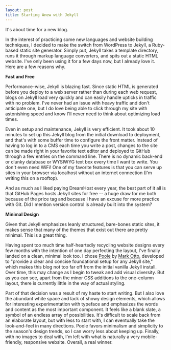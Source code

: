 ```yaml
---
layout: post
title: Starting Anew with Jekyll
---
```


It's about time for a new blog. 

In the interest of practicing some new languages and website building techniques, I decided to make the switch from WordPress to Jekyll, a Ruby-based static site generator. Simply put, Jekyll takes a template directory, runs it through markup language converters, and spits out a static HTML website. I've only been using it for a few days now, but I already love it. Here are a few reasons why.<!-- more -->

**Fast and Free**

Performance-wise, Jekyll is blazing fast. Since static HTML is generated before you deploy to a web server rather than during each web request, blogs on Jekyll load very quickly and can easily handle upticks in traffic with no problem. I've never had an issue with heavy traffic and don't anticipate one, but I do love being able to click through my site with astonishing speed and know I'll never need to think about optimizing load times. 

Even in setup and maintenance, Jekyll is very efficient. It took about 10 minutes to set up this Jekyll blog from the initial download to deployment, and that's with some buffer time to configure the front matter. Instead of having to log in to a CMS each time you write a post, changes to the site can be made right in your favorite text editor and deployed to GitHub through a few entries on the command line. There is no dynamic back-end or clunky database or WYSIWYG text box every time I want to write. You don't even need WiFi! One of my favorite features is that you can serve up sites in your browser via localhost without an internet connection (I'm writing this on a rooftop). 

And as much as I liked paying DreamHost every year, the best part of it all is that GitHub Pages hosts Jekyll sites for free -- a huge draw for me both because of the price tag and because I have an excuse for more practice with Git. Did I mention version control is already built into the system? 

**Minimal Design**

Given that Jekyll emphasizes leanly structured, bare-bones static sites, it makes sense that many of the themes that exist out there are pretty minimal. This is a great thing.

Having spent too much time half-heartedly recycling website designs every few months with the intention of one day perfecting the layout, I've finally landed on a clean, minimal look too. I chose <a href="http://getpoole.com/" target="_blank">Poole</a> by <a href="http://twitter.com/mdo" target="_blank">Mark Otto</a>, developed to "provide a clear and concise foundational setup for any Jekyll site," which makes this blog not too far off from the initial vanilla Jekyll install. Over time, this may change as I begin to tweak and add visual diversity. But as you can see, apart from the minor CSS additions to the one-column layout, there is currently little in the way of actual styling.    

Part of that decision was a result of my haste to start writing. But I also love the abundant white space and lack of showy design elements, which allows for interesting experimentation with typeface and emphasizes the words and content as the most important component. It feels like a blank slate, a symbol of an endless array of possibilities. It's difficult to scale back from an elaborate layout, but with less to start with, I can eventually take the look-and-feel in many directions. Poole favors minimalism and simplicity to the season's design trends, so I can worry less about keeping up. Finally, with no images to deal with, I'm left with what is naturally a very mobile-friendly, responsive website. Overall, a real winner. 
